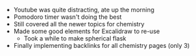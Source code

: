 - Youtube was quite distracting, ate up the morning
- Pomodoro timer wasn't doing the best
- Still covered all the newer topics for chemistry
- Made some good elements for Excalidraw to re-use
	- Took a while to make spherical flask
- Finally implementing backlinks for all chemistry pages (only 3)